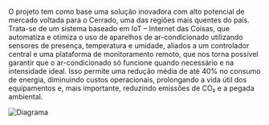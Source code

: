 
O projeto tem como base uma solução inovadora com alto potencial de mercado voltada para o Cerrado, uma das regiões mais quentes do país. Trata-se de um sistema baseado em IoT – Internet das Coisas, que automatiza e otimiza o uso de aparelhos de ar-condicionado utilizando sensores de presença, temperatura e umidade, aliados a um controlador central e uma plataforma de monitoramento remoto,  que nos torna possível garantir que o ar-condicionado só funcione quando necessário e na intensidade ideal. Isso permite uma redução média de até 40% no consumo de energia, diminuindo custos operacionais, prolongando a vida útil dos equipamentos e, mais importante, reduzindo emissões de CO₂ e a pegada ambiental.


![Diagrama](./IMB-SERVICO.png)

